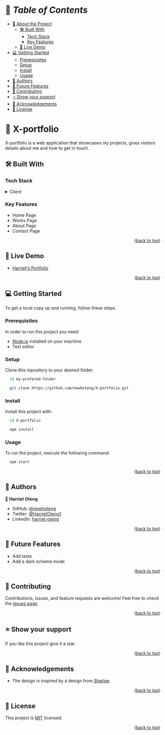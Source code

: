 <a name="readme-top"></a>

# 📗 *Table of Contents*

- [📖 About the Project](#about-project)
  - [🛠️ Built With](#built-with)
    - [Tech Stack](#tech-stack)
    - [Key Features](#key-features)
  - [🚀 Live Demo](#live-demo)
- [💻 Getting Started](#getting-started)
  - [Prerequisites](#prerequisites)
  - [Setup](#setup)
  - [Install](#install)
  - [Usage](#usage)
- [👥 Authors](#authors)
- [🔭 Future Features](#future-features)
- [🤝 Contributing](#contributing)
- [⭐ Show your support](#support)
- [🙏 Acknowledgements](#acknowledgements)
- [📝 License](#license)

#  :open_book: X-portfolio <a name="about-project"></a>
X-portfolio is a web application that showcases my projects, gives visitors details about me and how to get in touch.

## :hammer_and_wrench: Built With <a name="built-with"></a>
### Tech Stack
<details><summary>Client</summary>
  <ul>
    <li><a href="https://react.dev/">React</a></li>
    <li><a href="https://www.javascript.com/">JavaScript</a></li>
    <li><a href="https://www.w3.org/Style/CSS/Overview.en.html">CSS</a></li>
  </ul>
</details>

### Key Features
  - Home Page
  - Works Page
  - About Page
  - Contact Page

<p align="right">(<a href="#readme-top">back to top</a>)</p>

## :rocket: Live Demo <a name="live-demo"></a>
- [Harriet's Portfolio](https://harriet-oteng.onrender.com)

<p align="right">(<a href="#readme-top">back to top</a>)</p>

## :computer: Getting Started <a name="getting-started"></a>
To get a local copy up and running, follow these steps.<br>

### Prerequisites

In order to run this project you need:
- [Node.js](https://nodejs.org/en) installed on your machine
- Text editor

### Setup

Clone this repository to your desired folder:<br>
```sh
  cd my-prefered-folder

  git clone https://github.com/newhoteng/X-portfolio.git
```

### Install

Install this project with:<br>
```sh
  cd X-portfolio

  npm install
```

### Usage

To run the project, execute the following command:

```sh
  npm start
```

<p align="right">(<a href="#readme-top">back to top</a>)</p>

## :busts_in_silhouette: Authors <a name="authors"></a>
:bust_in_silhouette: **Harriet Oteng**
- GitHub: [@newhoteng](https://github.com/newhoteng)
- Twitter: [@HarrietOteng1](https://twitter.com/HarrietOteng1)
- LinkedIn: [harriet-oteng](https://www.linkedin.com/in/harriet-oteng-75554666/)

<p align="right">(<a href="#readme-top">back to top</a>)</p>

## :telescope: Future Features <a name="future-features"></a>
  - Add tests
  - Add a dark scheme mode

<p align="right">(<a href="#readme-top">back to top</a>)</p>

## :handshake: Contributing <a name="contributing"></a>
Contributions, issues, and feature requests are welcome!
Feel free to check the [issues page](../../issues).

<p align="right">(<a href="#readme-top">back to top</a>)</p>

## :star: Show your support <a name="support"></a>
If you like this project give it a star.

<p align="right">(<a href="#readme-top">back to top</a>)</p>

## :pray: Acknowledgements <a name="acknowledgements"></a>
- The design is inspired by a design from [Sharlee](https://itssharl.ee/).

<p align="right">(<a href="#readme-top">back to top</a>)</p>
  
## :memo: License <a name="license"></a>
This project is [MIT](./LICENSE) licensed.

<p align="right">(<a href="#readme-top">back to top</a>)</p>